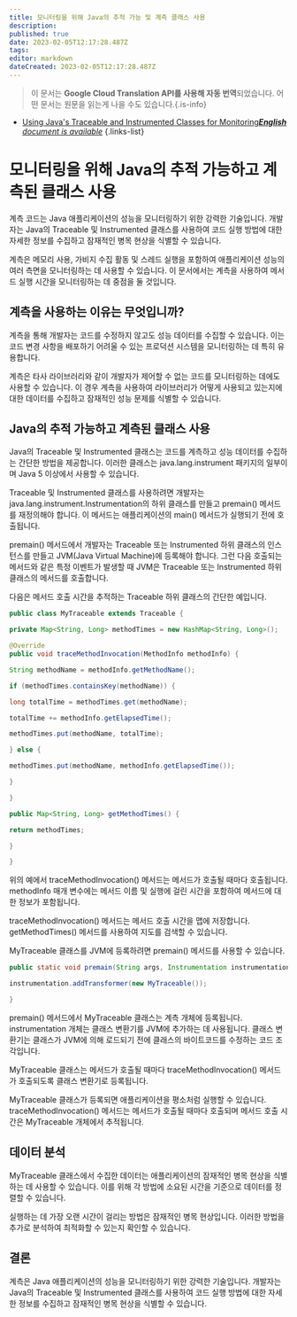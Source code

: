 ```yaml
---
title: 모니터링을 위해 Java의 추적 가능 및 계측 클래스 사용
description: 
published: true
date: 2023-02-05T12:17:28.487Z
tags: 
editor: markdown
dateCreated: 2023-02-05T12:17:28.487Z
---
```


> 이 문서는 **Google Cloud Translation API를 사용해 자동 번역**되었습니다.
어떤 문서는 원문을 읽는게 나을 수도 있습니다.{.is-info}



- [Using Java's Traceable and Instrumented Classes for Monitoring***English** document is available*](/en/Knowledge-base/Java/using-java-s-traceable-and-instrumented-classes-for-monitoring)
{.links-list}


# 모니터링을 위해 Java의 추적 가능하고 계측된 클래스 사용

계측 코드는 Java 애플리케이션의 성능을 모니터링하기 위한 강력한 기술입니다. 개발자는 Java의 Traceable 및 Instrumented 클래스를 사용하여 코드 실행 방법에 대한 자세한 정보를 수집하고 잠재적인 병목 현상을 식별할 수 있습니다.

계측은 메모리 사용, 가비지 수집 활동 및 스레드 실행을 포함하여 애플리케이션 성능의 여러 측면을 모니터링하는 데 사용할 수 있습니다. 이 문서에서는 계측을 사용하여 메서드 실행 시간을 모니터링하는 데 중점을 둘 것입니다.

## 계측을 사용하는 이유는 무엇입니까?

계측을 통해 개발자는 코드를 수정하지 않고도 성능 데이터를 수집할 수 있습니다. 이는 코드 변경 사항을 배포하기 어려울 수 있는 프로덕션 시스템을 모니터링하는 데 특히 유용합니다.

계측은 타사 라이브러리와 같이 개발자가 제어할 수 없는 코드를 모니터링하는 데에도 사용할 수 있습니다. 이 경우 계측을 사용하여 라이브러리가 어떻게 사용되고 있는지에 대한 데이터를 수집하고 잠재적인 성능 문제를 식별할 수 있습니다.

## Java의 추적 가능하고 계측된 클래스 사용

Java의 Traceable 및 Instrumented 클래스는 코드를 계측하고 성능 데이터를 수집하는 간단한 방법을 제공합니다. 이러한 클래스는 java.lang.instrument 패키지의 일부이며 Java 5 이상에서 사용할 수 있습니다.

Traceable 및 Instrumented 클래스를 사용하려면 개발자는 java.lang.instrument.Instrumentation의 하위 클래스를 만들고 premain() 메서드를 재정의해야 합니다. 이 메서드는 애플리케이션의 main() 메서드가 실행되기 전에 호출됩니다.

premain() 메서드에서 개발자는 Traceable 또는 Instrumented 하위 클래스의 인스턴스를 만들고 JVM(Java Virtual Machine)에 등록해야 합니다. 그런 다음 호출되는 메서드와 같은 특정 이벤트가 발생할 때 JVM은 Traceable 또는 Instrumented 하위 클래스의 메서드를 호출합니다.

다음은 메서드 호출 시간을 추적하는 Traceable 하위 클래스의 간단한 예입니다.

```java
public class MyTraceable extends Traceable {

private Map<String, Long> methodTimes = new HashMap<String, Long>();

@Override
public void traceMethodInvocation(MethodInfo methodInfo) {

String methodName = methodInfo.getMethodName();

if (methodTimes.containsKey(methodName)) {

long totalTime = methodTimes.get(methodName);

totalTime += methodInfo.getElapsedTime();

methodTimes.put(methodName, totalTime);

} else {

methodTimes.put(methodName, methodInfo.getElapsedTime());

}

}

public Map<String, Long> getMethodTimes() {

return methodTimes;

}

}
```

위의 예에서 traceMethodInvocation() 메서드는 메서드가 호출될 때마다 호출됩니다. methodInfo 매개 변수에는 메서드 이름 및 실행에 걸린 시간을 포함하여 메서드에 대한 정보가 포함됩니다.

traceMethodInvocation() 메서드는 메서드 호출 시간을 맵에 저장합니다. getMethodTimes() 메서드를 사용하여 지도를 검색할 수 있습니다.

MyTraceable 클래스를 JVM에 등록하려면 premain() 메서드를 사용할 수 있습니다.

```java
public static void premain(String args, Instrumentation instrumentation) {

instrumentation.addTransformer(new MyTraceable());

}
```

premain() 메서드에서 MyTraceable 클래스는 계측 개체에 등록됩니다. instrumentation 개체는 클래스 변환기를 JVM에 추가하는 데 사용됩니다. 클래스 변환기는 클래스가 JVM에 의해 로드되기 전에 클래스의 바이트코드를 수정하는 코드 조각입니다.

MyTraceable 클래스는 메서드가 호출될 때마다 traceMethodInvocation() 메서드가 호출되도록 클래스 변환기로 등록됩니다.

MyTraceable 클래스가 등록되면 애플리케이션을 평소처럼 실행할 수 있습니다. traceMethodInvocation() 메서드는 메서드가 호출될 때마다 호출되며 메서드 호출 시간은 MyTraceable 개체에서 추적됩니다.

## 데이터 분석

MyTraceable 클래스에서 수집한 데이터는 애플리케이션의 잠재적인 병목 현상을 식별하는 데 사용할 수 있습니다. 이를 위해 각 방법에 소요된 시간을 기준으로 데이터를 정렬할 수 있습니다.

실행하는 데 가장 오랜 시간이 걸리는 방법은 잠재적인 병목 현상입니다. 이러한 방법을 추가로 분석하여 최적화할 수 있는지 확인할 수 있습니다.

## 결론

계측은 Java 애플리케이션의 성능을 모니터링하기 위한 강력한 기술입니다. 개발자는 Java의 Traceable 및 Instrumented 클래스를 사용하여 코드 실행 방법에 대한 자세한 정보를 수집하고 잠재적인 병목 현상을 식별할 수 있습니다.